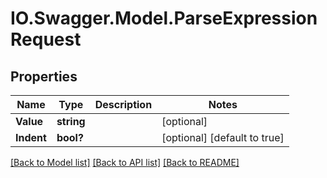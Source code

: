 # IO.Swagger.Model.ParseExpressionRequest
## Properties

Name | Type | Description | Notes
------------ | ------------- | ------------- | -------------
**Value** | **string** |  | [optional] 
**Indent** | **bool?** |  | [optional] [default to true]

[[Back to Model list]](../README.md#documentation-for-models) [[Back to API list]](../README.md#documentation-for-api-endpoints) [[Back to README]](../README.md)

